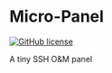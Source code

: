 # Micro-Panel

[![GitHub license](https://img.shields.io/github/license/AiHeartru/micro-panel)](https://github.com/AiHeartru/micro-panel/blob/main/LICENSE)

A tiny SSH O&amp;M panel
